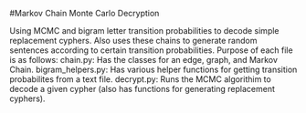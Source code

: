 #Markov Chain Monte Carlo Decryption

Using MCMC and bigram letter transition probabilities to decode simple replacement cyphers.
Also uses these chains to generate random sentences according to certain transition probabilities.
Purpose of each file is as follows:
	chain.py: Has the classes for an edge, graph, and Markov Chain.
	bigram_helpers.py: Has various helper functions for getting transition probabilites from a text file.
	decrypt.py: Runs the MCMC algorithim to decode a given cypher (also has functions for generating replacement cyphers).
